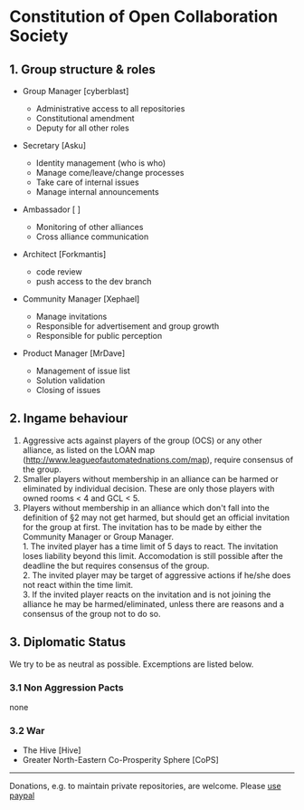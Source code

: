 # Constitution of Open Collaboration Society

## 1. Group structure & roles

  * Group Manager [cyberblast]
    * Administrative access to all repositories
    * Constitutional amendment
    * Deputy for all other roles  
  
  * Secretary [Asku]
    * Identity management (who is who)
    * Manage come/leave/change processes
    * Take care of internal issues
    * Manage internal announcements
  
  * Ambassador [ ]
    * Monitoring of other alliances
    * Cross alliance communication
  
  * Architect [Forkmantis]
    * code review
    * push access to the dev branch
  
  * Community Manager [Xephael]
    * Manage invitations
    * Responsible for advertisement and group growth
    * Responsible for public perception
  
  * Product Manager [MrDave]
    * Management of issue list
    * Solution validation
    * Closing of issues 
  


## 2. Ingame behaviour

  1. Aggressive acts against players of the group (OCS) or any other alliance, as listed on the LOAN map (http://www.leagueofautomatednations.com/map), require consensus of the group.  
  2. Smaller players without membership in an alliance can be harmed or eliminated by individual decision. These are only those players with owned rooms < 4 and GCL < 5.  
  3. Players without membership in an alliance which don't fall into the definition of §2 may not get harmed, but should get an official invitation for the group at first. The invitation has to be made by either the Community Manager or Group Manager.  
    1. The invited player has a time limit of 5 days to react. The invitation loses liability beyond this limit. Accomodation is still possible after the deadline the but requires consensus of the group.  
    2. The invited player may be target of aggressive actions if he/she does not react within the time limit.  
    3. If the invited player reacts on the invitation and is not joining the alliance he may be harmed/eliminated, unless there are reasons and a consensus of the group not to do so.  

## 3. Diplomatic Status

We try to be as neutral as possible. Excemptions are listed below. 

### 3.1 Non Aggression Pacts
none

### 3.2 War
* The Hive [Hive]
* Greater North-Eastern Co-Prosperity Sphere [CoPS]


----------


Donations, e.g. to maintain private repositories, are welcome. Please [use paypal](https://www.paypal.me/rakowitz)
